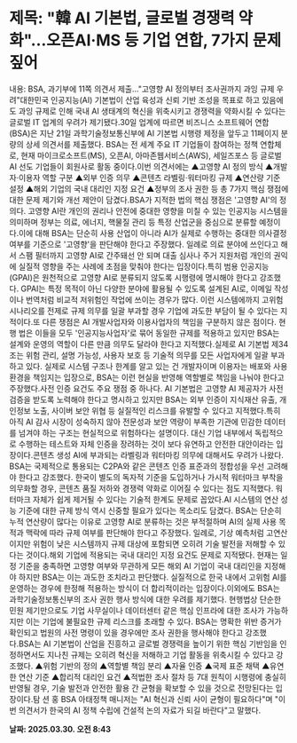 # **제목: "韓 AI 기본법, 글로벌 경쟁력 약화"…오픈AI·MS 등 기업 연합, 7가지 문제 짚어**

  내용: BSA, 과기부에 11쪽 의견서 제출…"고영향 AI 정의부터 조사권까지 과잉 규제 우려"대한민국 인공지능(AI) 기본법이 산업 육성과 신뢰 기반 조성을 목표로 하고 있음에도 과잉 규제로 인해 국내 AI 생태계의 혁신을 위축시키고 경쟁력을 약화시킬 수 있다는 글로벌 IT 업계의 우려가 제기됐다.30일 업계에 따르면 비즈니스 소프트웨어 연합(BSA)은 지난 21일 과학기술정보통신부에 AI 기본법 시행령 제정을 앞두고 11페이지 분량의 상세 의견서를 제출했다. BSA는 전 세계 주요 IT 기업들이 참여하는 정책 연합체로, 현재 마이크로소프트(MS), 오픈AI, 아마존웹서비스(AWS), 세일즈포스 등 글로벌 AI 선도 기업들이 회원사로 활동 중이다.이번 의견서에는 ▲고영향 AI 정의 방식 ▲개발자·이용자 역할 구분 ▲외부 인증 의무 ▲콘텐츠 라벨링·워터마킹 규제 ▲연산량 기준 설정 ▲해외 기업의 국내 대리인 지정 요건 ▲정부의 조사 권한 등 총 7가지 핵심 쟁점에 대한 문제 제기와 개선 제안이 담겼다.BSA가 지적한 법의 핵심 쟁점은 '고영향 AI'의 정의다. 고영향 AI란 개인의 권리나 안전에 중대한 영향을 미칠 수 있는 인공지능 시스템을 의미하며 정부는 의료, 에너지, 핵물질 관리 등 특정 산업군을 중심으로 분류할 예정이다.이에 대해 BSA는 단순히 사용 산업이 아니라 AI가 실제로 수행하는 중대한 의사결정 여부를 기준으로 '고영향'을 판단해야 한다고 주장했다. 일례로 의료 분야에 쓰인다고 해서 스팸 필터까지 고영향 AI로 간주돼선 안 되며 대출 심사나 주거 지원처럼 개인의 권익에 실질적 영향을 주는 사례에 초점을 맞춰야 한다는 입장이다.특히 범용 인공지능(GPAI)은 원천적으로 고영향 AI로 분류되지 않도록 시행령에 명시해야 한다고 강조했다. GPAI는 특정 목적이 아닌 다양한 분야에 활용될 수 있도록 설계된 AI로, 이메일 작성이나 번역처럼 비교적 저위험인 작업에 쓰이는 경우가 많다. 이런 시스템에까지 고위험 시나리오를 전제로 규제 의무를 일괄 부과할 경우 기업에 과도한 부담이 될 수 있다는 지적이다.또 다른 쟁점은 AI 개발사업자와 이용사업자의 책임을 구분하지 않은 점이다. 현행 법은 이들을 모두 '인공지능사업자'로 묶어 동일한 규제를 적용하고 있지만 BSA는 설계와 운영의 역할이 다른 만큼 의무도 달라야 한다고 지적했다.실제로 AI 기본법 제34조는 위험 관리, 설명 가능성, 사용자 보호 등 기술적 의무를 모든 사업자에게 일괄 부과하고 있다. 실제로 시스템 구조나 한계를 알고 있는 건 개발자이며 이용자는 배포와 사용 환경을 책임지는 입장으로, BSA는 이런 현실을 반영해 역할별로 책임을 나눠야 한다고 주장했다.사전 인증 요건도 주요 쟁점 중 하나다. AI 기본법은 고영향 AI 제공자가 사전 검증을 받도록 노력해야 한다고 명시하고 있지만 BSA는 외부 인증이 지식재산 유출, 개인정보 노출, 사이버 보안 위협 등 실질적인 리스크를 유발할 수 있다고 지적했다.특히 아직 AI 감사 시장이 성숙하지 않아 전문성과 보안 역량이 부족한 기관에 민감한 데이터를 넘겨야 하는 구조는 현실적으로 위험하다는 설명이다. 대신 기업 내부에서 독립적으로 수행하는 테스트와 자체 인증을 장려하는 것이 보다 유연하고 안전한 대안이라는 입장이다.콘텐츠 생성 AI에 부과되는 라벨링과 워터마킹 의무에 대해서도 우려가 나왔다. BSA는 국제적으로 통용되는 C2PA와 같은 콘텐츠 인증 표준과의 정합성을 우선 고려해야 한다고 강조했다. 한국이 별도의 독자적 기준을 도입하거나 가시적 워터마크 부착을 의무화할 경우, 콘텐츠 품질 저하와 경쟁력 약화로 이어질 수 있다는 점도 지적했다. 워터마크 자체가 쉽게 제거될 수 있다는 기술적 한계도 문제로 꼽았다.AI 시스템의 연산 성능 기준에 대한 규제 방식 역시 신중할 필요가 있다는 목소리도 담겼다. BSA는 단순히 누적 연산량이 많다는 이유로 고영향 AI로 분류하는 것은 부적절하며 AI의 실제 사용 목적과 맥락에 따라 규제 여부를 판단해야 한다고 주장했다. 일례로, 기상 예측처럼 고연산이지만 위험이 낮은 시스템까지 규제 대상에 포함되면 오히려 기술 발전을 저해할 수 있다는 것이다.해외 기업에 적용되는 국내 대리인 지정 요건도 문제로 지적됐다. 현재는 일정 기준을 충족하면 고영향 여부와 무관하게 모든 해외 AI 기업이 국내 대리인을 지정해야 하지만 BSA는 이는 과도한 조치라고 판단했다. 실질적으로 한국 내에서 고위험 AI를 운영하는 경우에 한정해 적용하는 방식이 더 합리적이라는 입장이다.이외에도 BSA는 과학기술정보통신부의 조사 권한 행사 방식에 대한 우려를 제기했다. 현행법상 단순한 민원 제기만으로도 기업 사무실이나 데이터센터 같은 핵심 인프라에 대한 조사가 가능하지만 이는 기업에 불필요한 규제 리스크를 초래할 수 있다. BSA는 명확한 위반 증거가 확인되고 법원의 사전 명령이 있을 경우에만 조사 권한을 행사해야 한다고 강조했다.BSA는 AI 기본법이 산업을 진흥하고 글로벌 경쟁력을 높이기 위한 핵심 기반임을 인정하면서도 지나친 규제는 오히려 혁신을 저해하고 기업 활동을 위축시킬 수 있다고 강조했다. ▲위험 기반의 정의 ▲역할별 책임 분리 ▲자율 인증 ▲국제 표준 채택 ▲유연한 연산 기준 ▲합리적 대리인 요건 ▲적법한 조사 절차 등 7대 원칙이 시행령에 충실히 반영될 경우, 기술 발전과 안전한 활용 간 균형을 확보할 수 있을 것으로 전망된다는 입장이다.탐 션 홍 BSA 아태정책 매니저는 "AI 혁신과 신뢰 사이 균형이 필요하다"며 "이번 의견서가 한국의 AI 정책 수립에 건설적 논의 자료가 되길 바란다"고 말했다.

  **날짜: 2025.03.30. 오전 8:43**